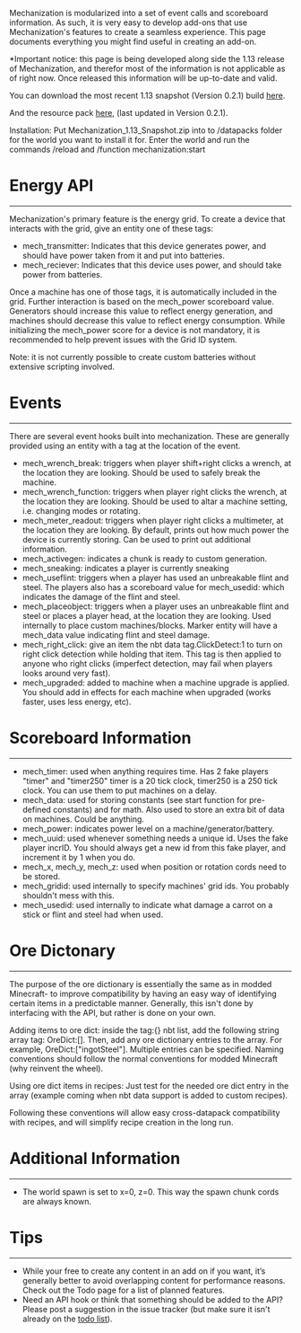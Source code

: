 Mechanization is modularized into a set of event calls and scoreboard information. As such, it is very easy to develop add-ons that use Mechanization's features to create a seamless experience. This page documents everything you might find useful in creating an add-on.

*Important notice: this page is being developed along side the 1.13 release of Mechanization, and therefor most of the information is not applicable as of right now. Once released this information will be up-to-date and valid.

You can download the most recent 1.13 snapshot (Version 0.2.1) build [here](https://www.dropbox.com/s/cw67jjhlp0p7ezg/MechanizationSnapshot.zip?dl=1).

And the resource pack [here](https://www.dropbox.com/s/nfvl386qko6prtz/MechanizationResourcePack.zip?dl=1), (last updated in Version 0.2.1).

Installation: Put Mechanization_1.13_Snapshot.zip into to /datapacks folder for the world you want to install it for. Enter the world and run the commands /reload and /function mechanization:start

# Energy API
***

Mechanization's primary feature is the energy grid. To create a device that interacts with the grid, give an entity one of these tags:
* mech_transmitter: Indicates that this device generates power, and should have power taken from it and put into batteries.
* mech_reciever: Indicates that this device uses power, and should take power from batteries.

Once a machine has one of those tags, it is automatically included in the grid. Further interaction is based on the mech_power scoreboard value. Generators should increase this value to reflect energy generation, and machines should decrease this value to reflect energy consumption. While initializing the mech_power score for a device is not mandatory, it is recommended to help prevent issues with the Grid ID system.

Note: it is not currently possible to create custom batteries without extensive scripting involved.

# Events
***
There are several event hooks built into mechanization. These are generally provided using an entity with a tag at the location of the event.
* mech_wrench_break: triggers when player shift+right clicks a wrench, at the location they are looking. Should be used to safely break the machine.
* mech_wrench_function: triggers when player right clicks the wrench, at the location they are looking. Should be used to altar a machine setting, i.e. changing modes or rotating.
* mech_meter_readout: triggers when player right clicks a multimeter, at the location they are looking. By default, prints out how much power the device is currently storing. Can be used to print out additional information.
* mech_activegen: indicates a chunk is ready to custom generation.
* mech_sneaking: indicates a player is currently sneaking
* mech_useflint: triggers when a player has used an unbreakable flint and steel. The players also has a scoreboard value for mech_usedid: which indicates the damage of the flint and steel.
* mech_placeobject: triggers when a player uses an unbreakable flint and steel or places a player head, at the location they are looking. Used internally to place custom machines/blocks. Marker entity will have a mech_data value indicating flint and steel damage.
* mech_right_click: give an item the nbt data tag.ClickDetect:1 to turn on right click detection while holding that item. This tag is then applied to anyone who right clicks (imperfect detection, may fail when players looks around very fast).
* mech_upgraded: added to machine when a machine upgrade is applied. You should add in effects for each machine when upgraded (works faster, uses less energy, etc).

# Scoreboard Information
***
* mech_timer: used when anything requires time. Has 2 fake players "timer" and "timer250" timer is a 20 tick clock, timer250 is a 250 tick clock. You can use them to put machines on a delay.
* mech_data: used for storing constants (see start function for pre-defined constants) and for math. Also used to store an extra bit of data on machines. Could be anything.
* mech_power: indicates power level on a machine/generator/battery.
* mech_uuid: used whenever something needs a unique id. Uses the fake player incrID. You should always get a new id from this fake player, and increment it by 1 when you do.
* mech_x, mech_y, mech_z: used when position or rotation cords need to be stored.
* mech_gridid: used internally to specify machines' grid ids. You probably shouldn't mess with this.
* mech_usedid: used internally to indicate what damage a carrot on a stick or flint and steel had when used.

# Ore Dictonary
***
The purpose of the ore dictionary is essentially the same as in modded Minecraft- to improve compatibility by having an easy way of identifying certain items in a predictable manner. Generally, this isn't done by interfacing with the API, but rather is done on your own.

Adding items to ore dict: inside the tag:{} nbt list, add the following string array tag: OreDict:[]. Then, add any ore dictionary entries to the array. For example, OreDict:["ingotSteel"]. Multiple entries can be specified. Naming conventions should follow the normal conventions for modded Minecraft (why reinvent the wheel).

Using ore dict items in recipes: Just test for the needed ore dict entry in the array (example coming when nbt data support is added to custom recipes).

Following these conventions will allow easy cross-datapack compatibility with recipes, and will simplify recipe creation in the long run.

# Additional Information
***
* The world spawn is set to x=0, z=0. This way the spawn chunk cords are always known.

# Tips
***
* While your free to create any content in an add on if you want, it’s generally better to avoid overlapping content for performance reasons. Check out the Todo page for a list of planned features.
* Need an API hook or think that something should be added to the API? Please post a suggestion in the issue tracker (but make sure it isn't already on the [todo list](https://github.com/ImCoolYeah105/Mechanization/wiki/Official-TODO-list)).
